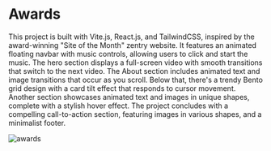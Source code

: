 # Awards

This project is built with Vite.js, React.js, and TailwindCSS, inspired by the award-winning "Site of the Month" zentry website. It features an animated floating navbar with music controls, allowing users to click and start the music. The hero section displays a full-screen video with smooth transitions that switch to the next video. The About section includes animated text and image transitions that occur as you scroll. Below that, there's a trendy Bento grid design with a card tilt effect that responds to cursor movement. Another section showcases animated text and images in unique shapes, complete with a stylish hover effect. The project concludes with a compelling call-to-action section, featuring images in various shapes, and a minimalist footer.

![awards](https://github.com/user-attachments/assets/6d424bd1-dbf8-4288-a1eb-447c048e2f06)
